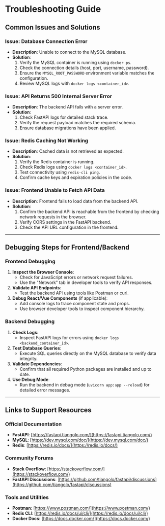 # Troubleshooting Guide

## Common Issues and Solutions

### Issue: Database Connection Error
- **Description**: Unable to connect to the MySQL database.
- **Solution**:
    1. Verify the MySQL container is running using `docker ps`.
    2. Check the connection details (host, port, username, password).
    3. Ensure the `MYSQL_ROOT_PASSWORD` environment variable matches the configuration.
    4. Review MySQL logs with `docker logs <container_id>`.

### Issue: API Returns 500 Internal Server Error
- **Description**: The backend API fails with a server error.
- **Solution**:
    1. Check FastAPI logs for detailed stack trace.
    2. Verify the request payload matches the required schema.
    3. Ensure database migrations have been applied.

### Issue: Redis Caching Not Working
- **Description**: Cached data is not retrieved as expected.
- **Solution**:
    1. Verify the Redis container is running.
    2. Check Redis logs using `docker logs <container_id>`.
    3. Test connectivity using `redis-cli ping`.
    4. Confirm cache keys and expiration policies in the code.

### Issue: Frontend Unable to Fetch API Data
- **Description**: Frontend fails to load data from the backend API.
- **Solution**:
    1. Confirm the backend API is reachable from the frontend by checking network requests in the browser.
    2. Verify CORS settings in the FastAPI backend.
    3. Check the API URL configuration in the frontend.

---

## Debugging Steps for Frontend/Backend

### Frontend Debugging
1. **Inspect the Browser Console**:
    - Check for JavaScript errors or network request failures.
    - Use the "Network" tab in developer tools to verify API responses.
2. **Validate API Endpoints**:
    - Test the backend API using tools like Postman or curl.
3. **Debug React/Vue Components** (if applicable):
    - Add console logs to trace component state and props.
    - Use browser developer tools to inspect component hierarchy.

### Backend Debugging
1. **Check Logs**:
    - Inspect FastAPI logs for errors using `docker logs <backend_container_id>`.
2. **Test Database Queries**:
    - Execute SQL queries directly on the MySQL database to verify data integrity.
3. **Validate Dependencies**:
    - Confirm that all required Python packages are installed and up to date.
4. **Use Debug Mode**:
    - Run the backend in debug mode (`uvicorn app:app --reload`) for detailed error messages.

---

## Links to Support Resources

### Official Documentation
- **FastAPI**: [https://fastapi.tiangolo.com/](https://fastapi.tiangolo.com/)
- **MySQL**: [https://dev.mysql.com/doc/](https://dev.mysql.com/doc/)
- **Redis**: [https://redis.io/docs/](https://redis.io/docs/)

### Community Forums
- **Stack Overflow**: [https://stackoverflow.com/](https://stackoverflow.com/)
- **FastAPI Discussions**: [https://github.com/tiangolo/fastapi/discussions](https://github.com/tiangolo/fastapi/discussions)

### Tools and Utilities
- **Postman**: [https://www.postman.com/](https://www.postman.com/)
- **Redis CLI**: [https://redis.io/docs/ui/cli/](https://redis.io/docs/ui/cli/)
- **Docker Docs**: [https://docs.docker.com/](https://docs.docker.com/)
